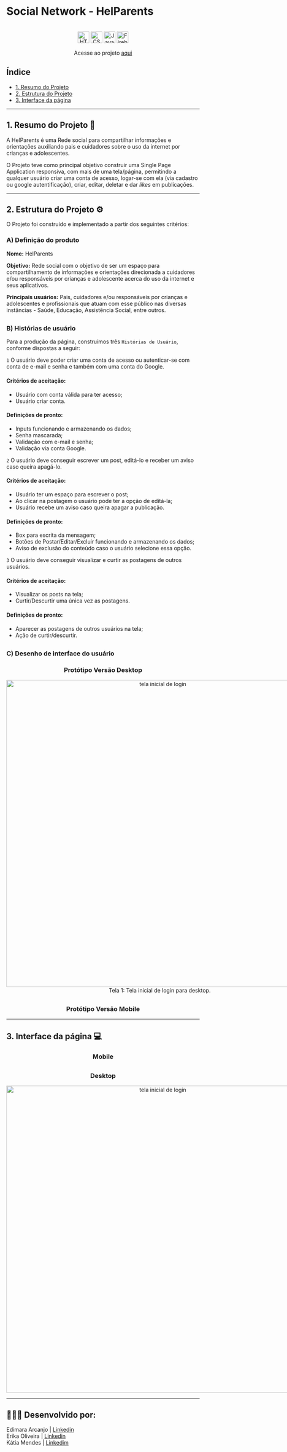 # Social Network - HelParents
<div align="center">
  
 <br>

  <img src="https://cdn.jsdelivr.net/gh/devicons/devicon/icons/html5/html5-original.svg" alt="HTML5" style="height: 30px;"/>
  <img src="https://cdn.jsdelivr.net/gh/devicons/devicon/icons/css3/css3-original.svg" alt="CSS3" style="height: 30px;"/>
  <img src="https://cdn.jsdelivr.net/gh/devicons/devicon/icons/javascript/javascript-original.svg" alt="JavaScript" style="height: 30px;"/>
  <img src="https://cdn.jsdelivr.net/gh/devicons/devicon/icons/firebase/firebase-plain-wordmark.svg" alt="Firebase" style="height: 30px;" />
  
  <br>
  
   Acesse ao projeto [aqui](https://social-network-69ad3.web.app/)
 </div> 

## Índice
* [1. Resumo do Projeto](#1-resumo-do-projeto)
* [2. Estrutura do Projeto](#2-estrutura-do-projeto)
* [3. Interface da página](3-interface-da-página)

***

## 1. Resumo do Projeto 📝

A HelParents é uma Rede social para compartilhar informações e orientações auxiliando pais e cuidadores sobre o uso da internet por crianças e adolescentes.

O Projeto teve como principal objetivo construir uma Single Page Application responsiva, com mais de uma tela/página, permitindo a qualquer usuário criar uma conta de acesso, logar-se com ela (via cadastro ou google autentificação), criar, editar, deletar e dar _likes_ em publicações.

*** 

## 2. Estrutura do Projeto ⚙

O Projeto foi construído e implementado a partir dos seguintes critérios:

### A) Definição do produto

**Nome:** HelParents

**Objetivo:** Rede social com o objetivo de ser um espaço para compartilhamento de informações e orientações direcionada a cuidadores e/ou responsáveis por crianças e adolescente acerca do uso da internet e seus aplicativos.

**Principais usuários:** Pais, cuidadores e/ou responsáveis por crianças e adolescentes e profissionais que atuam com esse público nas diversas instâncias - Saúde, Educação, Assistência Social, entre outros.

##

### B) Histórias de usuário

Para a produção da página, construímos três `Histórias de Usuário`, conforme dispostas a seguir:

`1` O usuário deve poder criar uma conta de acesso ou autenticar-se com conta de e-mail e senha e também com uma conta do Google.

  #### Critérios de aceitação:
  * Usuário com conta válida para ter acesso;
  * Usuário  criar conta.

  #### Definições de pronto:
  * Inputs funcionando e armazenando os dados;
  * Senha mascarada;
  * Validação com e-mail e senha;
  * Validação via conta Google.

`2` O usuário deve conseguir escrever um post, editá-lo e receber um aviso caso queira apagá-lo.

  #### Critérios de aceitação:
  * Usuário ter um espaço para escrever o post;
  * Ao clicar na postagem o usuário pode ter a opção de editá-la;
  * Usuário recebe um aviso caso queira apagar a publicação.
  
  #### Definições de pronto:
  * Box para escrita da mensagem;
  * Botões de Postar/Editar/Excluir funcionando e armazenando os dados;
  * Aviso de exclusão do conteúdo caso o usuário selecione essa opção.

`3` O usuário deve conseguir visualizar e curtir as postagens de outros usuários.

  #### Critérios de aceitação:  
  * Visualizar os posts na tela;
  * Curtir/Descurtir uma única vez as postagens.
  
  #### Definições de pronto:
  * Aparecer as postagens de outros usuários na tela;
  * Ação de curtir/descurtir.
  
  ##

### C) Desenho de interface do usuário

<div align="center">
  <h3>Protótipo Versão Desktop</h3>
</div>

<div style="display:flex">
  <div align="center">
    <img alt="tela inicial de login" width="800" src="https://user-images.githubusercontent.com/109312804/235155826-53f64014-574b-4a1c-b059-dd721a2f4ba6.png"/></br>
    Tela 1: Tela inicial de login para desktop.
  </div>
  <div align="center">
    <img alt="tela cadastro" width="800" src="https://user-images.githubusercontent.com/109312804/235157326-693855a7-a5a9-462e-b6eb-e8894aabcca3.png"/></br>
    Tela 2: Tela de cadastro.
  </div>
  <div align="center">
    <img alt="tela feed" width="550" src=""/></br>
    Tela 2: Tela do feed.
  </div>
</div>

##

<div align="center">
 <h3>Protótipo Versão Mobile</h3>
</div>


***

## 3. Interface da página 💻

<div align="center">
  <h3>Mobile</h3>
</div>


##

<div align="center">
  <h3>Desktop</3>
</div>
  
<div style="display:flex">
  <div align="center">
    <img alt="tela inicial de login" width="800" src="https://user-images.githubusercontent.com/109312804/235155458-184c7887-95b8-487a-bb16-717e2fd0d73c.png"/></br>
  </div>
</div>

***

## 👩🏻‍💻 Desenvolvido por:

Edimara Arcanjo | [Linkedin](https://www.linkedin.com/in/edimaraarcanjo/) <br>
Erika Oliveira | [Linkedin](https://www.linkedin.com/in/erikaoli/) <br>
Kátia Mendes | [Linkedim](https://www.linkedin.com/in/katiamendesr/)
